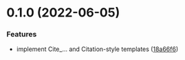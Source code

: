 # 0.1.0 (2022-06-05)


### Features

* implement Cite_... and Citation-style templates ([18a66f6](https://github.com/citation-js/plugin-wikipedia-templates/commit/18a66f69c80ba53278b0368af7869b8fe67862f3))



